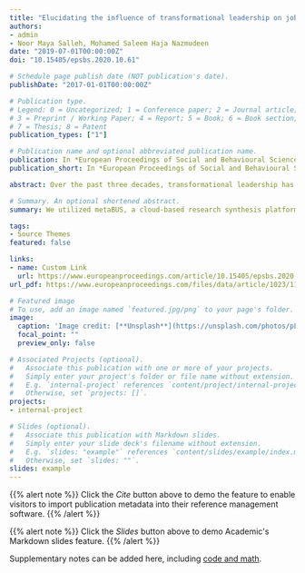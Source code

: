 ```yaml
---
title: "Elucidating the influence of transformational leadership on job Performance: A metabus-enabled meta-analysis An example conference paper"
authors:
- admin
- Noor Maya Salleh, Mohamed Saleem Haja Nazmudeen
date: "2019-07-01T00:00:00Z"
doi: "10.15405/epsbs.2020.10.61"

# Schedule page publish date (NOT publication's date).
publishDate: "2017-01-01T00:00:00Z"

# Publication type.
# Legend: 0 = Uncategorized; 1 = Conference paper; 2 = Journal article;
# 3 = Preprint / Working Paper; 4 = Report; 5 = Book; 6 = Book section;
# 7 = Thesis; 8 = Patent
publication_types: ["1"]

# Publication name and optional abbreviated publication name.
publication: In *European Proceedings of Social and Behavioural Sciences - Volume 88 - AAMC 2019*
publication_short: In *European Proceedings of Social and Behavioural Sciences*

abstract: Over the past three decades, transformational leadership has emerged as a significant antecedent of employee performance across a wide variety of contexts. Prior research has employed meta-analysis to confirm the effect of transformational leadership on job performance. While researchers and practitioners in the field of industrial and organizational psychology have relied heavily on meta-analyses, however, this approach are time consuming and also becoming increasingly difficult to obtain effect sizes as the amount of available research grows exponentially. To address this concern, we utilized metaBUS, a cloud-based research synthesis platform to identify studies conducted between 1980 and 2017. In particular, the search yielded 58031 studies with 713 effect sizes, which were used to replicate and confirm extant studies linking transformational leadership to different facets of job performance. As expected, the meta-analysis confirmed the positive relationship between transformational leadership and job performance. The practical implications and suggestions for future research have been discussed.

# Summary. An optional shortened abstract.
summary: We utilized metaBUS, a cloud-based research synthesis platform to identify studies conducted between 1980 and 2017. In particular, the search yielded 58031 studies with 713 effect sizes, which were used to replicate and confirm extant studies linking transformational leadership to different facets of job performance.

tags:
- Source Themes
featured: false

links:
- name: Custom Link
  url: https://www.europeanproceedings.com/article/10.15405/epsbs.2020.10.61
url_pdf: https://www.europeanproceedings.com/files/data/article/1023/11164/article_1023_11164_pdf_100.pdf

# Featured image
# To use, add an image named `featured.jpg/png` to your page's folder. 
image:
  caption: 'Image credit: [**Unsplash**](https://unsplash.com/photos/pLCdAaMFLTE)'
  focal_point: ""
  preview_only: false

# Associated Projects (optional).
#   Associate this publication with one or more of your projects.
#   Simply enter your project's folder or file name without extension.
#   E.g. `internal-project` references `content/project/internal-project/index.md`.
#   Otherwise, set `projects: []`.
projects:
- internal-project

# Slides (optional).
#   Associate this publication with Markdown slides.
#   Simply enter your slide deck's filename without extension.
#   E.g. `slides: "example"` references `content/slides/example/index.md`.
#   Otherwise, set `slides: ""`.
slides: example
---
```


{{% alert note %}}
Click the *Cite* button above to demo the feature to enable visitors to import publication metadata into their reference management software.
{{% /alert %}}

{{% alert note %}}
Click the *Slides* button above to demo Academic's Markdown slides feature.
{{% /alert %}}

Supplementary notes can be added here, including [code and math](https://sourcethemes.com/academic/docs/writing-markdown-latex/).

